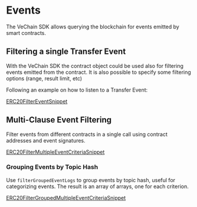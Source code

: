 # Events

The VeChain SDK allows querying the blockchain for events emitted by smart contracts.

## Filtering a single Transfer Event

With the VeChain SDK the contract object could be used also for filtering events emitted from the contract. It is also possible to specify some filtering options (range, result limit, etc)

Following an example on how to listen to a Transfer Event:

[ERC20FilterEventSnippet](examples/contracts/contract-event-filter.ts)


## Multi-Clause Event Filtering

Filter events from different contracts in a single call using contract addresses and event signatures.

[ERC20FilterMultipleEventCriteriaSnippet](examples/contracts/contract-event-filter.ts)

### Grouping Events by Topic Hash

Use `filterGroupedEventLogs` to group events by topic hash, useful for categorizing events. The result is an array of arrays, one for each criterion.

[ERC20FilterGroupedMultipleEventCriteriaSnippet](examples/contracts/contract-event-filter.ts)

